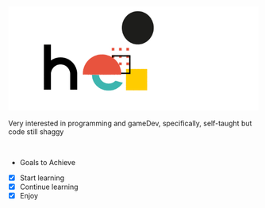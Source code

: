 ![Profile GIF](/hello.gif)

Very interested in programming and gameDev, specifically, self-taught but code still shaggy 
 
  
- Goals to Achieve
- [x] Start learning
- [x] Continue learning
- [x] Enjoy
